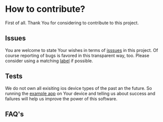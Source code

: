 # How to contribute?
First of all. Thank You for considering to contribute to this project. 

## Issues
You are welcome to state Your wishes in terms of [isssues](https://github.com/ybrid/player-sdk-swift/issues) in this project. Of course reporting of bugs is favored in this transparent way, too. 
Please consider using a matching [label](https://github.com/ybrid/player-sdk-swift/labels) if possible.

## Tests
We do not own all exisiting ios device types of the past an the future. So running the [example app](https://github.com/ybrid/app-example-ios) on Your device and telling us about success and failures will help us improve the power of this software.

## FAQ's
